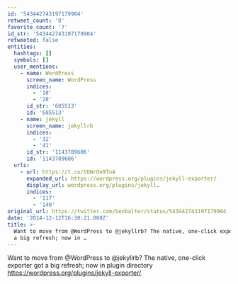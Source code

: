```yaml
---
id: '543442743197179904'
retweet_count: '8'
favorite_count: '7'
id_str: '543442743197179904'
retweeted: false
entities:
  hashtags: []
  symbols: []
  user_mentions:
    - name: WordPress
      screen_name: WordPress
      indices:
        - '18'
        - '28'
      id_str: '685513'
      id: '685513'
    - name: jekyll
      screen_name: jekyllrb
      indices:
        - '32'
        - '41'
      id_str: '1143789606'
      id: '1143789606'
  urls:
    - url: https://t.co/tUWrOe9Tn4
      expanded_url: https://wordpress.org/plugins/jekyll-exporter/
      display_url: wordpress.org/plugins/jekyll…
      indices:
        - '117'
        - '140'
original_url: https://twitter.com/benbalter/status/543442743197179904
date: '2014-12-12T16:30:21.000Z'
title: >-
  Want to move from @WordPress to @jekyllrb? The native, one-click exporter got
  a big refresh; now in …
---
```


Want to move from @WordPress to @jekyllrb? The native, one-click exporter got a big refresh; now in plugin directory https://wordpress.org/plugins/jekyll-exporter/